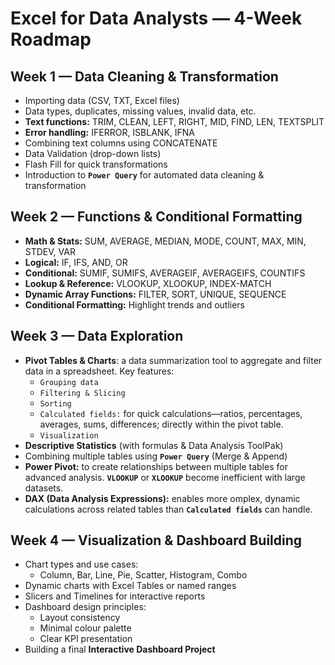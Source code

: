 # Excel for Data Analysts — 4-Week Roadmap

## Week 1 — Data Cleaning & Transformation

- Importing data (CSV, TXT, Excel files) 
- Data types, duplicates, missing values, invalid data, etc.
- **Text functions:** TRIM, CLEAN, LEFT, RIGHT, MID, FIND, LEN, TEXTSPLIT
- **Error handling:** IFERROR, ISBLANK, IFNA
- Combining text columns using CONCATENATE
- Data Validation (drop-down lists)
- Flash Fill for quick transformations
- Introduction to **`Power Query`** for automated data cleaning & transformation

## Week 2 — Functions & Conditional Formatting

- **Math & Stats:** SUM, AVERAGE, MEDIAN, MODE, COUNT, MAX, MIN, STDEV, VAR
- **Logical:** IF, IFS, AND, OR
- **Conditional:** SUMIF, SUMIFS, AVERAGEIF, AVERAGEIFS, COUNTIFS
- **Lookup & Reference:** VLOOKUP, XLOOKUP, INDEX-MATCH
- **Dynamic Array Functions:** FILTER, SORT, UNIQUE, SEQUENCE
- **Conditional Formatting:** Highlight trends and outliers

## Week 3 — Data Exploration

- **Pivot Tables & Charts**: a data summarization tool to aggregate and filter data in a spreadsheet. Key features:
  - `Grouping data`
  - `Filtering & Slicing`
  - `Sorting`
  - `Calculated fields:` for quick calculations—ratios, percentages, averages, sums, differences; directly within the pivot table.
  - `Visualization`
- **Descriptive Statistics** (with formulas & Data Analysis ToolPak)
- Combining multiple tables using **`Power Query`** (Merge & Append)
- **Power Pivot:** to create relationships between multiple tables for advanced analysis. **`VLOOKUP`** or **`XLOOKUP`** become inefficient with large datasets.
- **DAX (Data Analysis Expressions):** enables more omplex, dynamic calculations across related tables than **`Calculated fields`** can handle.

## Week 4 — Visualization & Dashboard Building

- Chart types and use cases:
  - Column, Bar, Line, Pie, Scatter, Histogram, Combo
- Dynamic charts with Excel Tables or named ranges
- Slicers and Timelines for interactive reports
- Dashboard design principles:
  - Layout consistency
  - Minimal colour palette
  - Clear KPI presentation
- Building a final **Interactive Dashboard Project**

